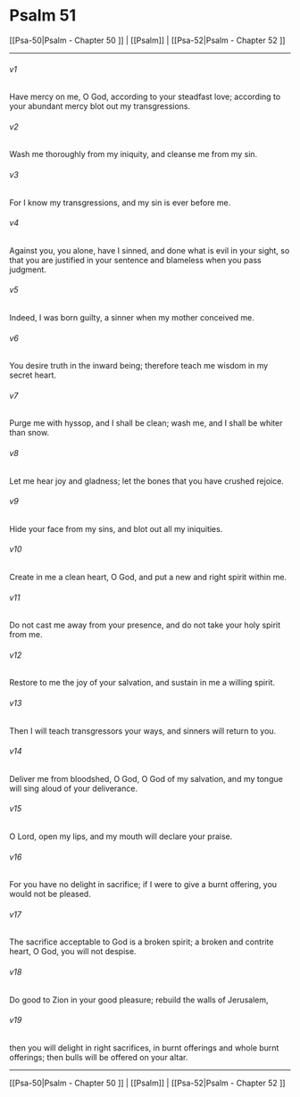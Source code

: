 # Psalm 51

[[Psa-50|Psalm - Chapter 50 ]] | [[Psalm]] | [[Psa-52|Psalm - Chapter 52 ]]
***

###### v1
Have mercy on me, O God, according to your steadfast love; according to your abundant mercy blot out my transgressions.
###### v2
Wash me thoroughly from my iniquity, and cleanse me from my sin.
###### v3
For I know my transgressions, and my sin is ever before me.
###### v4
Against you, you alone, have I sinned, and done what is evil in your sight, so that you are justified in your sentence and blameless when you pass judgment.
###### v5
Indeed, I was born guilty, a sinner when my mother conceived me.
###### v6
You desire truth in the inward being; therefore teach me wisdom in my secret heart.
###### v7
Purge me with hyssop, and I shall be clean; wash me, and I shall be whiter than snow.
###### v8
Let me hear joy and gladness; let the bones that you have crushed rejoice.
###### v9
Hide your face from my sins, and blot out all my iniquities.
###### v10
Create in me a clean heart, O God, and put a new and right spirit within me.
###### v11
Do not cast me away from your presence, and do not take your holy spirit from me.
###### v12
Restore to me the joy of your salvation, and sustain in me a willing spirit.
###### v13
Then I will teach transgressors your ways, and sinners will return to you.
###### v14
Deliver me from bloodshed, O God, O God of my salvation, and my tongue will sing aloud of your deliverance.
###### v15
O Lord, open my lips, and my mouth will declare your praise.
###### v16
For you have no delight in sacrifice; if I were to give a burnt offering, you would not be pleased.
###### v17
The sacrifice acceptable to God is a broken spirit; a broken and contrite heart, O God, you will not despise.
###### v18
Do good to Zion in your good pleasure; rebuild the walls of Jerusalem,
###### v19
then you will delight in right sacrifices, in burnt offerings and whole burnt offerings; then bulls will be offered on your altar.

***

[[Psa-50|Psalm - Chapter 50 ]] | [[Psalm]] | [[Psa-52|Psalm - Chapter 52 ]]
